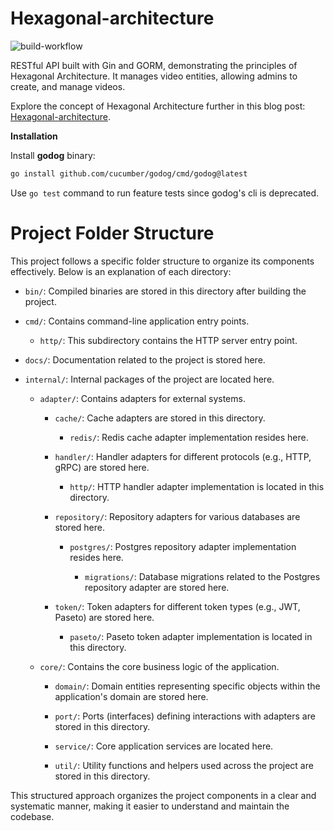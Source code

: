 # Hexagonal-architecture
![build-workflow](https://github.com/Yinebeb-01/hexagonal-architecture/actions/workflows/build-and-test.yml/badge.svg)

RESTful API built with Gin and GORM, demonstrating the principles of Hexagonal Architecture. 
It manages video entities, allowing admins to create, and manage videos. 

Explore the concept of Hexagonal Architecture further in this blog post: 
[Hexagonal-architecture](https://medium.com/@yinebeb-tariku/hexagonal-architecture-93a946776242).

**Installation**

Install **godog** binary:
```bash
go install github.com/cucumber/godog/cmd/godog@latest
```

Use `go test` command to run feature tests since godog's cli is deprecated.


# Project Folder Structure

This project follows a specific folder structure to organize its components effectively. Below is an explanation of each directory:

- `bin/`: Compiled binaries are stored in this directory after building the project.

- `cmd/`: Contains command-line application entry points.

    - `http/`: This subdirectory contains the HTTP server entry point.

- `docs/`: Documentation related to the project is stored here.

- `internal/`: Internal packages of the project are located here.

    - `adapter/`: Contains adapters for external systems.

        - `cache/`: Cache adapters are stored in this directory.

            - `redis/`: Redis cache adapter implementation resides here.

        - `handler/`: Handler adapters for different protocols (e.g., HTTP, gRPC) are stored here.

            - `http/`: HTTP handler adapter implementation is located in this directory.

        - `repository/`: Repository adapters for various databases are stored here.

            - `postgres/`: Postgres repository adapter implementation resides here.

                - `migrations/`: Database migrations related to the Postgres repository adapter are stored here.

        - `token/`: Token adapters for different token types (e.g., JWT, Paseto) are stored here.

            - `paseto/`: Paseto token adapter implementation is located in this directory.

    - `core/`: Contains the core business logic of the application.

        - `domain/`: Domain entities representing specific objects within the application's domain are stored here.

        - `port/`: Ports (interfaces) defining interactions with adapters are stored in this directory.

        - `service/`: Core application services are located here.

        - `util/`: Utility functions and helpers used across the project are stored in this directory.

This structured approach organizes the project components in a clear and systematic manner, making it easier to understand and maintain the codebase.
